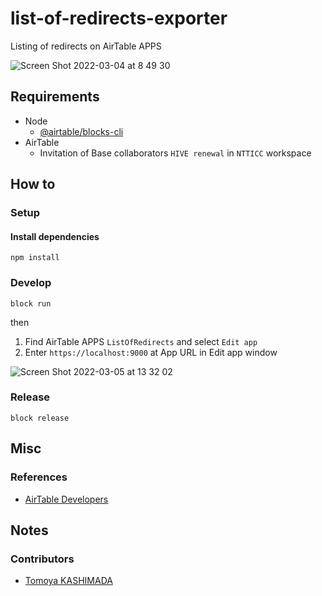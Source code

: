 # list-of-redirects-exporter

Listing of redirects on AirTable APPS

![Screen Shot 2022-03-04 at 8 49 30](https://user-images.githubusercontent.com/94507251/156868701-b4ade050-a926-439b-90fa-7e77806d1873.png)

## Requirements

- Node
  - [@airtable/blocks-cli](https://www.npmjs.com/package/@airtable/blocks-cli)
- AirTable
  - Invitation of Base collaborators `HIVE renewal` in `NTTICC` workspace

## How to

### Setup

#### Install dependencies

```shell
npm install
```

### Develop

```shell
block run
```

then

1. Find AirTable APPS `ListOfRedirects` and select `Edit app`
2. Enter `https://localhost:9000` at App URL in Edit app window

![Screen Shot 2022-03-05 at 13 32 02](https://user-images.githubusercontent.com/94507251/156867862-abe9e9da-d353-4fc7-9aca-a5439edb3d84.png)

### Release

```shell
block release
```

## Misc

### References

- [AirTable Developers](https://www.airtable.com/developers)

## Notes

### Contributors

- [Tomoya KASHIMADA](https://github.com/tomoya-ntticc)
